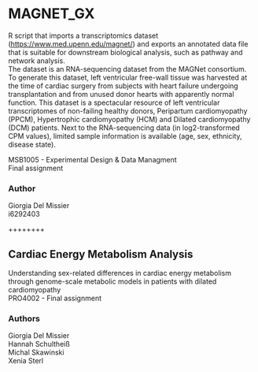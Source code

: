 # MAGNET_GX

R script that imports a transcriptomics dataset (https://www.med.upenn.edu/magnet/) and exports an annotated data file that is 
suitable for downstream biological analysis, such as pathway and network analysis.\
The dataset is an RNA-sequencing dataset from the MAGNet consortium. To generate this dataset, left ventricular free-wall 
tissue was harvested at the time of cardiac surgery from subjects with heart failure undergoing transplantation and 
from unused donor hearts with apparently normal function. This dataset is a spectacular resource of left ventricular transcriptomes 
of non-failing healthy donors, Peripartum cardiomyopathy (PPCM), Hypertrophic cardiomyopathy (HCM) and Dilated cardiomyopathy (DCM) 
patients. Next to the RNA-sequencing data (in log2-transformed CPM values), limited sample information is available 
(age, sex, ethnicity, disease state).

MSB1005 - Experimental Design & Data Managment\
Final assignment

### Author 
Giorgia Del Missier \
i6292403

++++++++

## Cardiac Energy Metabolism Analysis

Understanding sex-related differences in cardiac energy metabolism through genome-scale metabolic models in patients with dilated cardiomyopathy  
PRO4002 - Final assignment

### Authors
Giorgia Del Missier  
Hannah Schultheiß  
Michal Skawinski  
Xenia Sterl
